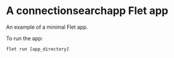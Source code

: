 # A connectionsearchapp Flet app

An example of a minimal Flet app.

To run the app:

```
flet run [app_directory]
```